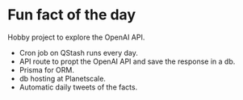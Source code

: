 # Fun fact of the day

Hobby project to explore the OpenAI API.

- Cron job on QStash runs every day.
- API route to propt the OpenAI API and save the response in a db.
- Prisma for ORM.
- db hosting at Planetscale.
- Automatic daily tweets of the facts.
